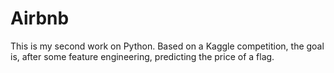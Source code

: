 # Airbnb
This is my second work on Python. Based on a Kaggle competition, the goal is, after some feature engineering, predicting the price of a flag.
